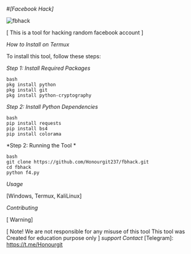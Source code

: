 #*[Facebook Hack]*



![fbhack](https://github.com/Honourgit237/fbhack/blob/169246039672a0a150ae857e684454a923d738ca/Screenshot_20241203-085045.jpg)


[ This  is a tool for hacking  random facebook account ]

*How to Install on Termux*


To install this tool, follow these steps:

*Step 1: Install Required Packages*

```
bash
pkg install python
pkg install git
pkg install python-cryptography
```

*Step 2: Install Python Dependencies*

```
bash
pip install requests
pip install bs4
pip install colorama
```
*Step 2: Running the Tool *

```
bash
git clone https://github.com/Honourgit237/fbhack.git
cd fbhack
python f4.py
```

*Usage*


[Windows, Termux, KaliLinux]

*Contributing*


[ Warning]




[ Note! We are not responsible for any misuse of this tool
This tool was Created for education purpose only ]
*support Contact*
[Telegram]: https://t.me/Honourgit




